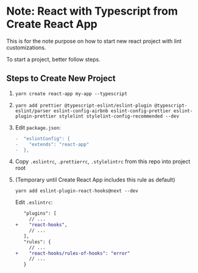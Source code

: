 # Note: React with Typescript from Create React App

This is for the note purpose on how to start new react project with lint customizations.

To start a project, better follow steps.

## Steps to Create New Project

1. `yarn create react-app my-app --typescript`

2. `yarn add prettier @typescript-eslint/eslint-plugin @typescript-eslint/parser eslint-config-airbnb eslint-config-prettier eslint-plugin-prettier stylelint stylelint-config-recommended --dev`

3. Edit `package.json`:

   ```diff
   -  "eslintConfig": {
   -    "extends": "react-app"
   -  },
   ```

4. Copy `.eslintrc`, `.prettierrc`, `.stylelintrc` from this repo into project root

5. (Temporary until Create React App includes this rule as default) 

   `yarn add eslint-plugin-react-hooks@next --dev`

   Edit `.eslintrc`:

   ```diff
      "plugins": [
        // ...
   +    "react-hooks",
        // ...
      ],
      "rules": {
        // ...
   +    "react-hooks/rules-of-hooks": "error"
        // ...
      }
   ```


